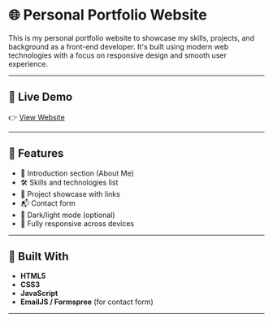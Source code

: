 # 🌐 Personal Portfolio Website

This is my personal portfolio website to showcase my skills, projects, and background as a front-end developer. It's built using modern web technologies with a focus on responsive design and smooth user experience.

---

## 🔗 Live Demo

👉 [View Website](link)

---

## 📌 Features

- 👋 Introduction section (About Me)
- 🛠️ Skills and technologies list
- 💼 Project showcase with links
- 📬 Contact form
- 🌙 Dark/light mode (optional)
- 📱 Fully responsive across devices

---

## 🧰 Built With

- **HTML5**
- **CSS3**
- **JavaScript**
- **EmailJS / Formspree** (for contact form)

---
